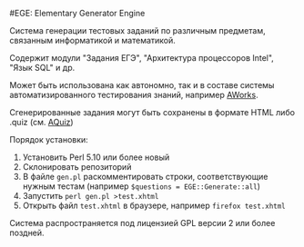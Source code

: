 #EGE: Elementary Generator Engine

Система генерации тестовых заданий по различным предметам,
связанным информатикой и математикой.

Содержит модули "Задания ЕГЭ", "Архитектура процессоров Intel", "Язык SQL" и др.

Может быть использована как автономно, так и в составе системы автоматизированного тестирования знаний, например [AWorks].

Сгенерированные задания могут быть сохранены в формате HTML либо .quiz (см. [AQuiz])

Порядок установки:
  1. Установить Perl 5.10 или более новый
  2. Склонировать репозиторий
  3. В файле ```gen.pl``` раскомментировать строки, соответствующие нужным тестам (например ```$questions = EGE::Generate::all```)
  4. Запустить ```perl gen.pl >test.xhtml```
  5. Открыть файл ```test.xhtml``` в браузере, например ```firefox test.xhtml```

Система распространяется под лицензией GPL версии 2 или более поздней.

[AWorks]:http://imcs.dvfu.ru/works
[AQuiz]:http://github.com/klenin/AQuiz
